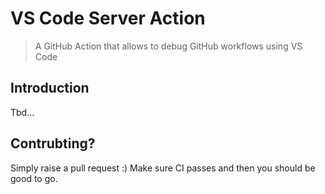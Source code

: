 # VS Code Server Action

> A GitHub Action that allows to debug GitHub workflows using VS Code

## Introduction

Tbd...

## Contrubting?

Simply raise a pull request :) Make sure CI passes and then you should be good to go.

